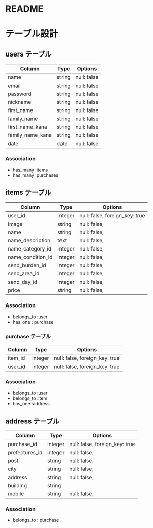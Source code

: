 # README

# テーブル設計

## users テーブル

| Column           | Type    | Options     |
| ---------------  | ------  | ----------- |
| name             | string  | null: false |
| email            | string  | null: false |
| password         | string  | null: false |
| nickname         | string  | null: false |
| first_name       | string  | null: false |
| family_name      | string  | null: false |
| first_name_kana  | string  | null: false |
| family_name_kana | string  | null: false |
| date             | date    | null: false |



### Association

- has_many :items
- has_many :purchases


## items テーブル

| Column               |   Type    |         Options                |
| -------------------- | --------  | ------------------------------ |
| user_id              | integer   | null: false, foreign_key: true |
| image           | string    | null: false,                   |
| name                 | string    | null: false,                   |
| name_description     | text      | null: false,                   |
| name_category_id     | integer   | null: false,                   |
| name_condition_id    | integer   | null: false,                   |
| send_burden_id       | integer   | null: false,                   |
| send_area_id         | integer   | null: false,                   |
| send_day_id          | integer   | null: false,                   |
| price                | string    | null: false,                   |



### Association

- belongs_to :user
- has_one : purchase



### purchase テーブル
| Column           | Type       | Options                         |
| ---------------- | ---------- | ----------------------------    |
| item_id          | integer    | null: false, foreign_key: true    |
| user_id          | integer    | null: false, foreign_key: true    |


### Association

- belongs_to :user
- belongs_to :item
- has_one    :address



## address テーブル

| Column           | Type       | Options                         |
| ---------------- | ---------- | ----------------------------    |
| purchase_id      | integer    | null: false, foreign_key: true  |
| prefectures_id   | integer    | null: false,                    |
| post             | string     | null: false,                    |
| city             | string     | null: false,                    |
| address          | string     | null: false,                    | 
| building         | string     |                                 |
| mobile           | string     | null: false,                    |



### Association

- belongs_to : purchase